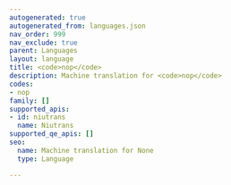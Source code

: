 ```yaml
---
autogenerated: true
autogenerated_from: languages.json
nav_order: 999
nav_exclude: true
parent: Languages
layout: language
title: <code>nop</code>
description: Machine translation for <code>nop</code>
codes:
- nop
family: []
supported_apis:
- id: niutrans
  name: Niutrans
supported_qe_apis: []
seo:
  name: Machine translation for None
  type: Language

---
```


